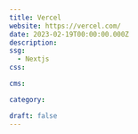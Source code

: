 ```yaml
---
title: Vercel
website: https://vercel.com/
date: 2023-02-19T00:00:00.000Z
description:
ssg:
  - Nextjs
css:

cms:

category:

draft: false
---
```

